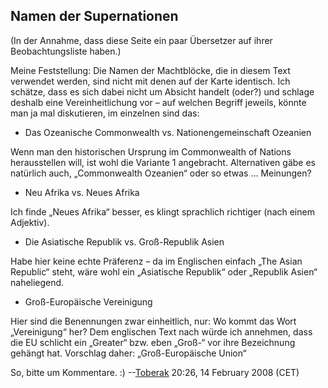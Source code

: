 ## Namen der Supernationen

(In der Annahme, dass diese Seite ein paar Übersetzer auf ihrer
Beobachtungsliste haben.)

Meine Feststellung: Die Namen der Machtblöcke, die in diesem Text
verwendet werden, sind nicht mit denen auf der Karte identisch. Ich
schätze, dass es sich dabei nicht um Absicht handelt (oder?) und schlage
deshalb eine Vereinheitlichung vor – auf welchen Begriff jeweils, könnte
man ja mal diskutieren, im einzelnen sind das:

- Das Ozeanische Commonwealth vs. Nationengemeinschaft Ozeanien


Wenn man den historischen Ursprung im Commonwealth of Nations
herausstellen will, ist wohl die Variante 1 angebracht. Alternativen
gäbe es natürlich auch, „Commonwealth Ozeanien“ oder so etwas …
Meinungen?

- Neu Afrika vs. Neues Afrika


Ich finde „Neues Afrika“ besser, es klingt sprachlich richtiger (nach
einem Adjektiv).

- Die Asiatische Republik vs. Groß-Republik Asien


Habe hier keine echte Präferenz – da im Englischen einfach „The Asian
Republic“ steht, wäre wohl ein „Asiatische Republik“ oder „Republik
Asien“ naheliegend.

- Groß-Europäische Vereinigung


Hier sind die Benennungen zwar einheitlich, nur: Wo kommt das Wort
„Vereinigung“ her? Dem englischen Text nach würde ich annehmen, dass die
EU schlicht ein „Greater“ bzw. eben „Groß-“ vor ihre Bezeichnung gehängt
hat. Vorschlag daher: „Groß-Europäische Union“

So, bitte um Kommentare. :) --[Toberak](User:Toberak "wikilink") 20:26,
14 February 2008 (CET)